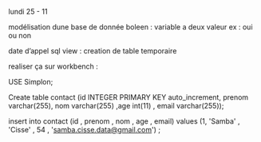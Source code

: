lundi 25 - 11

modélisation dune base de donnée 
boleen : variable a deux valeur ex : oui ou non

date d’appel
sql view : creation de table temporaire

realiser ça sur workbench :

USE Simplon;

Create table contact (id INTEGER PRIMARY KEY auto_increment, prenom varchar(255), nom varchar(255) ,age int(11) , email varchar(255));

insert into contact (id , prenom , nom , age , email) values (1, 'Samba' , 'Cisse' , 54 , 'samba.cisse.data@gmail.com') ;

